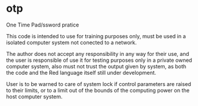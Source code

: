 # otp
One Time Pad/ssword pratice

This code is intended to use for training purposes only, must be used in a isolated computer system not conected to a network.

The author does not accept any responsibility in any way for their use, and the user is responsible of use it for testing purposes only
in a private owned computer system, also must not trust the output given by system, as both the code and the Red language itself still under development.

User is to be warned to care of system lock if control parameters are raised to their limits, or to a limit out of the bounds of the
computing power on the host computer system.


